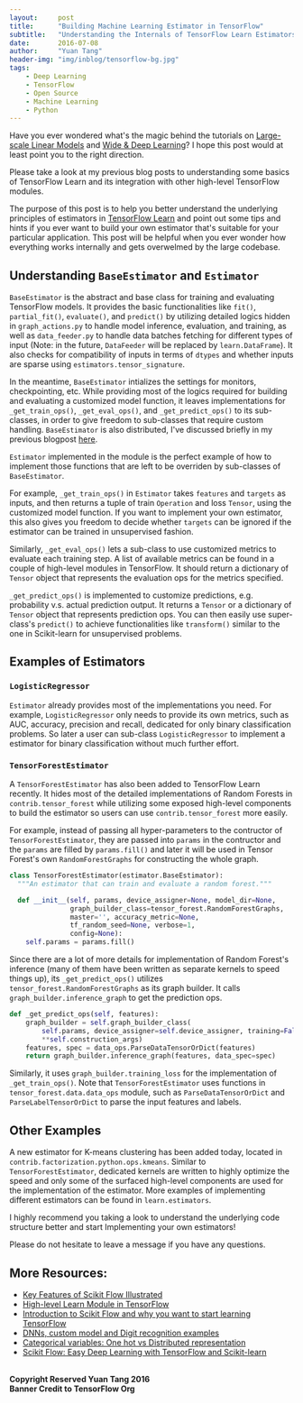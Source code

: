 ```yaml
---
layout:     post
title:      "Building Machine Learning Estimator in TensorFlow"
subtitle:   "Understanding the Internals of TensorFlow Learn Estimators"
date:       2016-07-08
author:     "Yuan Tang"
header-img: "img/inblog/tensorflow-bg.jpg"
tags:
    - Deep Learning
    - TensorFlow
    - Open Source
    - Machine Learning
    - Python
--- 
```


Have you ever wondered what's the magic behind the tutorials on [Large-scale Linear Models](https://www.tensorflow.org/versions/master/tutorials/linear/overview.html#large-scale-linear-models-with-tensorflow) and [Wide & Deep Learning](https://www.tensorflow.org/versions/master/tutorials/wide_and_deep/index.html#tensorflow-wide-deep-learning-tutorial)? I hope this post would at least point you to the right direction. 

Please take a look at my previous blog posts to understanding some basics of TensorFlow Learn and its integration with other high-level TensorFlow modules. 

The purpose of this post is to help you better understand the underlying principles of estimators in [TensorFlow Learn](https://github.com/tensorflow/tensorflow/tree/master/tensorflow/contrib/learn/python/learn) and point out some tips and hints if you ever want to build your own estimator that's suitable for your particular application. This post will be helpful when you ever wonder how everything works internally and gets overwelmed by the large codebase. 

## Understanding `BaseEstimator` and `Estimator`

`BaseEstimator` is the abstract and base class for training and evaluating TensorFlow models. It provides the basic functionalities like `fit()`, `partial_fit()`, `evaluate()`, and `predict()` by utilizing detailed logics hidden in `graph_actions.py` to handle model inference, evaluation, and training, as well as `data_feeder.py` to handle data batches fetching for different types of input (Note: in the future, `DataFeeder` will be replaced by `learn.DataFrame`). It also checks for compatibility of inputs in terms of `dtypes` and whether inputs are sparse using `estimators.tensor_signature`. 

In the meantime, `BaseEstimator` intializes the settings for monitors, checkpointing, etc. While providing most of the logics required for building and evaluating a customized model function, it leaves implementations for `_get_train_ops()`, `_get_eval_ops()`, and `_get_predict_ops()` to its sub-classes, in order to give freedom to sub-classes that require custom handling. `BaseEstimator` is also distributed, I've discussed briefly in my previous blogpost [here](http://terrytangyuan.github.io/2016/06/09/scikit-flow-v09/).

`Estimator` implemented in the module is the perfect example of how to implement those functions that are left to be overriden by sub-classes of `BaseEstimator`. 

For example, `_get_train_ops()` in `Estimator` takes `features` and `targets` as inputs, and then returns a tuple of train `Operation` and loss `Tensor`, using the customized model function. If you want to implement your own estimator, this also gives you freedom to decide whether `targets` can be ignored if the estimator can be trained in unsupervised fashion. 

Similarly, `_get_eval_ops()` lets a sub-class to use customized metrics to evaluate each training step. A list of available metrics can be found in a couple of high-level modules in TensorFlow. It should return a dictionary of `Tensor` object that represents the evaluation ops for the metrics specified.

`_get_predict_ops()` is implemented to customize predictions, e.g. probability v.s. actual prediction output. It returns a `Tensor` or a dictionary of `Tensor` object that represents prediction ops. You can then easily use super-class's `predict()` to achieve functionalities like `transform()` similar to the one in Scikit-learn for unsupervised problems. 


## Examples of Estimators

### `LogisticRegressor`

`Estimator` already provides most of the implementations you need. For example, `LogisticRegressor` only needs to provide its own metrics, such as AUC, accuracy, precision and recall, dedicated for only binary classification problems. So later a user can sub-class `LogisticRegressor` to implement a estimator for binary classification without much further effort. 

### `TensorForestEstimator`

A `TensorForestEstimator` has also been added to TensorFlow Learn recently. It hides most of the detailed implementations of Random Forests in `contrib.tensor_forest` while utilizing some exposed high-level components to build the estimator so users can use `contrib.tensor_forest` more easily. 

For example, instead of passing all hyper-parameters to the contructor of `TensorForestEstimator`, they are passed into `params` in the contructor and the `params` are filled by `params.fill()` and later it will be used in Tensor Forest's own `RandomForestGraphs` for constructing the whole graph. 

```python
class TensorForestEstimator(estimator.BaseEstimator):
  """An estimator that can train and evaluate a random forest."""

  def __init__(self, params, device_assigner=None, model_dir=None,
               graph_builder_class=tensor_forest.RandomForestGraphs,
               master='', accuracy_metric=None,
               tf_random_seed=None, verbose=1,
               config=None):
    self.params = params.fill()
```

Since there are a lot of more details for implementation of Random Forest's inference (many of them have been written as separate kernels to speed things up), its `_get_predict_ops()` utilizes `tensor_forest.RandomForestGraphs` as its graph builder. It calls `graph_builder.inference_graph` to get the prediction ops. 


```python
def _get_predict_ops(self, features):
    graph_builder = self.graph_builder_class(
        self.params, device_assigner=self.device_assigner, training=False,
        **self.construction_args)
    features, spec = data_ops.ParseDataTensorOrDict(features)
    return graph_builder.inference_graph(features, data_spec=spec)
```

Similarly, it uses `graph_builder.training_loss` for the implementation of `_get_train_ops()`. Note that `TensorForestEstimator` uses functions in `tensor_forest.data.data_ops` module, such as `ParseDataTensorOrDict` and `ParseLabelTensorOrDict` to parse the input features and labels. 


## Other Examples

A new estimator for K-means clustering has been added today, located in `contrib.factorization.python.ops.kmeans`. Similar to `TensorForestEstimator`, dedicated kernels are written to highly optimize the speed and only some of the surfaced high-level components are used for the implementation of the estimator. More examples of implementing different estimators can be found in `learn.estimators`. 

I highly recommend you taking a look to understand the underlying code structure better and start Implementing your own estimators! 

Please do not hesitate to leave a message if you have any questions. 


## More Resources:

* [Key Features of Scikit Flow Illustrated](http://terrytangyuan.github.io/2016/03/14/scikit-flow-intro/)
* [High-level Learn Module in TensorFlow](http://terrytangyuan.github.io/2016/06/09/scikit-flow-v09/)
* [Introduction to Scikit Flow and why you want to start learning TensorFlow](https://medium.com/@ilblackdragon/tensorflow-tutorial-part-1-c559c63c0cb1)
* [DNNs, custom model and Digit recognition examples](https://medium.com/@ilblackdragon/tensorflow-tutorial-part-2-9ffe47049c92)
* [Categorical variables: One hot vs Distributed representation](https://medium.com/@ilblackdragon/tensorflow-tutorial-part-3-c5fc0662bc08)
* [Scikit Flow: Easy Deep Learning with TensorFlow and Scikit-learn](http://www.kdnuggets.com/2016/02/scikit-flow-easy-deep-learning-tensorflow-scikit-learn.html)

<br><b>Copyright Reserved Yuan Tang 2016</b>
<br><b>Banner Credit to TensorFlow Org</b>
